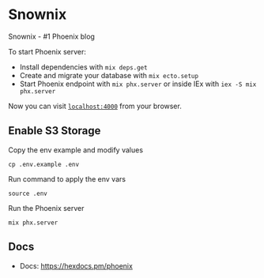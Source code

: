# Snownix

Snownix - #1 Phoenix blog

To start Phoenix server:

- Install dependencies with `mix deps.get`
- Create and migrate your database with `mix ecto.setup`
- Start Phoenix endpoint with `mix phx.server` or inside IEx with `iex -S mix phx.server`

Now you can visit [`localhost:4000`](http://localhost:4000) from your browser.

## Enable S3 Storage

Copy the env example and modify values

```
cp .env.example .env
```

Run command to apply the env vars

```
source .env
```

Run the Phoenix server

```
mix phx.server
```

## Docs

- Docs: https://hexdocs.pm/phoenix
